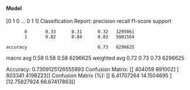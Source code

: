 #### Model
[0 1 0 ... 0 1 1]
Classification Report:
              precision    recall  f1-score   support

           0       0.33      0.31      0.32   1295061
           1       0.82      0.84      0.83   5001564

    accuracy                           0.73   6296625
   macro avg       0.58      0.58      0.58   6296625
weighted avg       0.72      0.73      0.73   6296625

Accuracy: 0.7309125126555893
Confusion Matrix:
[[ 404059  891002]
 [ 803341 4198223]]
Confusion Matrix (%):
[[ 6.41707264 14.1504695 ]
 [12.75827924 66.67417863]]
